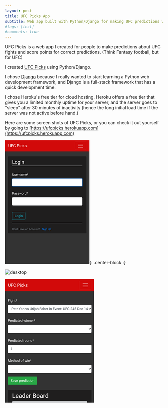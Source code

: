 ```yaml
---
layout: post
title: UFC Picks App
subtitle: Web app built with Python/Django for making UFC predictions with friends
#tags: [test]
#comments: true
---
```


UFC Picks is a web app I created for people to make predictions about UFC fights and score points for correct predictions. (Think Fantasy football, but for UFC)

I created [UFC Picks](https://ufcpicks.herokuapp.com) using Python/Django.

I chose [Django](https://www.djangoproject.com/) because I really wanted to start learning a Python web development framework, and Django is a full-stack framework that has a quick development time.

I chose Heroku's free tier for cloud hosting. Heroku offers a free tier that gives you a limited monthly uptime for your server, and the server goes to "sleep" after 30 minutes of inactivity (hence the long initial load time if the server was not active before hand.)

Here are some screen shots of UFC Picks, or you can check it out yourself by going to [https://ufcpicks.herokuapp.com](https://ufcpicks.herokuapp.com)

![login-mobile](/img/ufcpicks-login-mobile.png){: .center-block :}

![desktop](/img/ufcpicks-web-screenshot.png)

![prediction-form-mobile](/img/ufcpicks-predicted-fight-mobile-screenshot.png)

